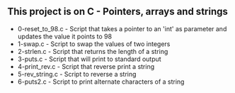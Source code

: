 ## This project is on C - Pointers, arrays and strings

+ 0-reset_to_98.c - Script that takes a pointer to an 'int' as parameter and updates the value it points to 98
+ 1-swap.c - Script to swap the values of two integers
+ 2-strlen.c - Script that returns the length of a string 
+ 3-puts.c - Script that will print to standard output
+ 4-print_rev.c - Script that reverse print a string
+ 5-rev_string.c - Script to reverse a string
+ 6-puts2.c - Script to print alternate characters of a string
